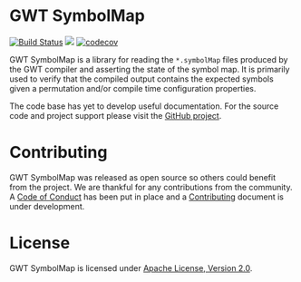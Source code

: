 # GWT SymbolMap

[![Build Status](https://api.travis-ci.com/realityforge/gwt-symbolmap.svg?branch=master)](http://travis-ci.org/realityforge/gwt-symbolmap)
[<img src="https://img.shields.io/maven-central/v/org.realityforge.gwt.symbolmap/gwt-symbolmap.svg?label=latest%20release"/>](http://search.maven.org/#search%7Cga%7C1%7Cg%3A%22org.realityforge.gwt.symbolmap%22)
[![codecov](https://codecov.io/gh/realityforge/gwt-symbolmap/branch/master/graph/badge.svg)](https://codecov.io/gh/realityforge/gwt-symbolmap)

GWT SymbolMap is a library for reading the `*.symbolMap` files produced by the GWT compiler and asserting the
state of the symbol map. It is primarily used to verify that the compiled output contains the expected symbols
given a permutation and/or compile time configuration properties.

The code base has yet to develop useful documentation. For the source code and project support please visit
the [GitHub project](https://github.com/realityforge/gwt-symbolmap).

# Contributing

GWT SymbolMap was released as open source so others could benefit from the project. We are thankful for any
contributions from the community. A [Code of Conduct](CODE_OF_CONDUCT.md) has been put in place and
a [Contributing](CONTRIBUTING.md) document is under development.

# License

GWT SymbolMap is licensed under [Apache License, Version 2.0](LICENSE).
